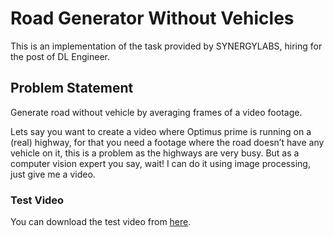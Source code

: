 # Road Generator Without Vehicles
This is an implementation of the task provided by SYNERGYLABS, hiring for the post of DL Engineer.

## Problem Statement
Generate road without vehicle by averaging frames of a video footage.

Lets say you want to create a video where Optimus prime is running on a (real) highway, for
that you need a footage where the road doesn’t have any vehicle on it, this is a problem as
the highways are very busy. But as a computer vision expert you say, wait! I can do it using
image processing, just give me a video.

### Test Video
You can download the test video from [here](https://drive.google.com/file/d/1il2yWyr7-t9XfG1nDVL7QlfmnmNDf_9I/view).
